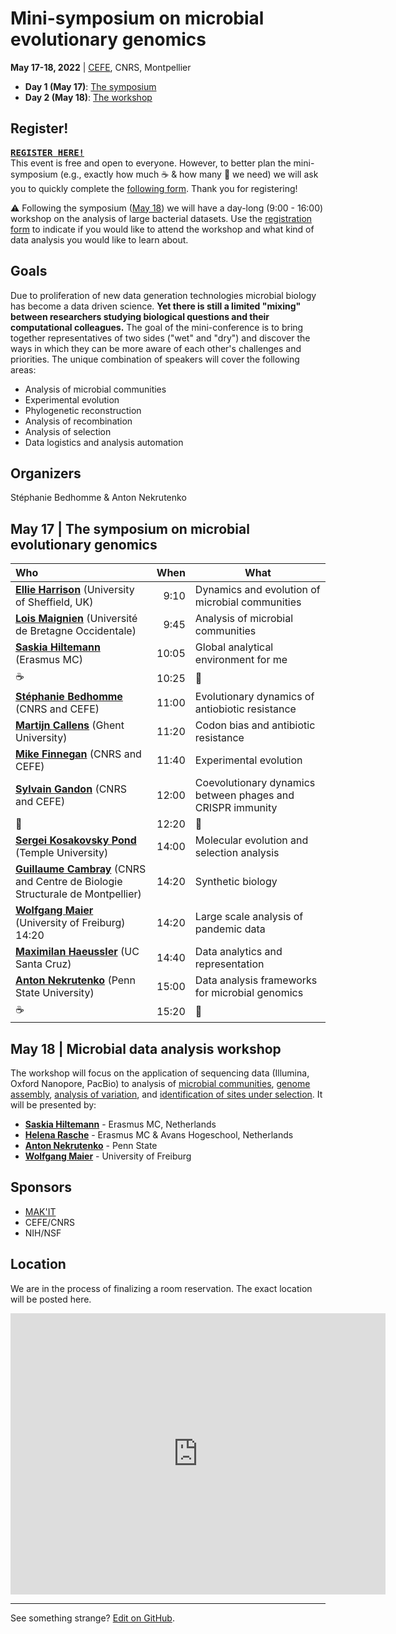 # Mini-symposium on microbial evolutionary genomics

**May 17-18, 2022** | [CEFE](https://www.cefe.cnrs.fr/fr/), CNRS, Montpellier

- **Day 1 (May 17)**: [The symposium](#May-17--The-symposium-on-microbial-evolutionary-genomics)
- **Day 2 (May 18)**: [The workshop](#May-18--Microbial-data-analysis-workshop)

## Register!


**<kbd>[REGISTER HERE!](https://forms.gle/WM3skmRYFheqyTw89)</kbd>**<br>
This event is free and open to everyone. However, to better plan the mini-symposium (e.g., exactly how much :coffee: & how many :croissant: we need) we will ask you to quickly complete the [following form](https://forms.gle/WM3skmRYFheqyTw89). Thank you for registering! 

:warning:
Following the symposium ([May 18]((#May-18--Microbial-data-analysis-workshop))) we will have a day-long (9:00 - 16:00) workshop on the analysis of large bacterial datasets. Use the [registration form]((https://forms.gle/WM3skmRYFheqyTw89)) to indicate if you would like to attend the workshop and what kind of data analysis you would like to learn about.


## Goals

Due to proliferation of new data generation technologies microbial biology has become a data driven science. **Yet there is still a limited "mixing" between researchers studying biological questions and their computational colleagues.** The goal of the mini-conference is to bring together representatives of two sides ("wet" and "dry") and discover the ways in which they can be more aware of each other's challenges and priorities. The unique combination of speakers will cover the following areas:

- Analysis of microbial communities
- Experimental evolution
- Phylogenetic reconstruction
- Analysis of recombination
- Analysis of selection
- Data logistics and analysis automation


## Organizers 

Stéphanie Bedhomme  & Anton Nekrutenko

## May 17 | The symposium on microbial evolutionary genomics

| Who | When | What |
|:-----|------:|------|
|[**Ellie Harrison**](https://www.sheffield.ac.uk/biosciences/people/academic-staff/ellie-harrison) (University of Sheffield, UK) | 9:10 | Dynamics and evolution of microbial communities |
| [**Lois Maignien**](http://pagesperso.univ-brest.fr/~maignien/contact.html) (Université de Bretagne Occidentale) | 9:45 | Analysis of microbial communities
| [**Saskia Hiltemann**](https://training.galaxyproject.org/hall-of-fame/shiltemann/) (Erasmus MC) | 10:05 | Global analytical environment for me |
| :coffee: | 10:25 | :croissant: |
| [**Stéphanie Bedhomme**](https://www.cefe.cnrs.fr/fr/recherche/ee/gee/800-c/2721-stephanie-bedhomme) (CNRS and CEFE) | 11:00 | Evolutionary dynamics of antiobiotic resistance |
| [**Martijn Callens**](https://www.ugent.be/bw/foodscience/en/research/faculty/matijn-callens.htm)  (Ghent University) | 11:20  | Codon bias and antibiotic resistance
| [**Mike Finnegan**](https://www.cefe.cnrs.fr/fr/recherche/ee/gee/803-doc/4043-michael-finnegan) (CNRS and CEFE) | 11:40 | Experimental evolution |
| [**Sylvain Gandon**](https://evolepid.cefe.cnrs.fr/people.php?name=gandon) (CNRS and CEFE) | 12:00 | Coevolutionary dynamics between phages and CRISPR immunity |
| :baguette_bread: | 12:20 | :cake: |
| [**Sergei Kosakovsky Pond**](https://igem.temple.edu/people/person/e266d9a5b7f043109baecc3c340491f6) (Temple University) | 14:00 | Molecular evolution and selection analysis |
| [**Guillaume Cambray**](http://www.cbs.cnrs.fr/index.php/fr/personnel?PERS=Guillaume%20Cambray) (CNRS and Centre de Biologie Structurale de Montpellier) | 14:20 | Synthetic biology |
| [**Wolfgang Maier**](https://github.com/wm75) (University of Freiburg) 14:20 | 14:20 | Large scale analysis of pandemic data |
| [**Maximilan Haeussler**](https://engineering.ucsc.edu/people/max) (UC Santa Cruz) | 14:40 | Data analytics and representation |
| [**Anton Nekrutenko**](https://nekrut.bx.psu.edu) (Penn State University) | 15:00 | Data analysis frameworks for microbial genomics |
| :coffee: | 15:20 | :croissant: |

## May 18 | Microbial data analysis workshop

The workshop will focus on the application of sequencing data (Illumina, Oxford Nanopore, PacBio) to analysis of [microbial communities](https://training.galaxyproject.org/training-material/topics/metagenomics/), [genome assembly](https://training.galaxyproject.org/training-material/search?query=assembly), [analysis of variation](https://training.galaxyproject.org/training-material/topics/variant-analysis/tutorials/sars-cov-2-variant-discovery/tutorial.html), and [identification of sites under selection](https://stevenweaver.github.io/hyphy-site/tutorials/current-release-tutorial/). It will be presented by:

- [**Saskia Hiltemann**](https://training.galaxyproject.org/hall-of-fame/shiltemann/) - Erasmus MC, Netherlands
- [**Helena Rasche**](https://training.galaxyproject.org/hall-of-fame/hexylena/) -  Erasmus MC & Avans Hogeschool, Netherlands
- [**Anton Nekrutenko**](https://nekrut.bx.psu.edu) - Penn State
- [**Wolfgang Maier**](https://github.com/wm75) - University of Freiburg

## Sponsors

- [MAK'IT](https://muse.edu.umontpellier.fr/en/muse-i-site/international/makit-home/)
- CEFE/CNRS
- NIH/NSF

## Location

We are in the process of finalizing a room reservation. The exact location will be posted here.

<iframe src="https://www.google.com/maps/embed?pb=!1m18!1m12!1m3!1d2888.597574975549!2d3.871250652132275!3d43.61491997902024!2m3!1f0!2f0!3f0!3m2!1i1024!2i768!4f13.1!3m3!1m2!1s0x12b6af067c067241%3A0xb66b83e8f6bed7ce!2s5%20Bd%20Henri%20IV%2C%2034090%20Montpellier!5e0!3m2!1sen!2sfr!4v1650355069040!5m2!1sen!2sfr" width="600" height="450" style="border:0;" allowfullscreen="" loading="lazy" referrerpolicy="no-referrer-when-downgrade"></iframe>

-----

See something strange? [Edit on GitHub](https://github.com/nekrut/msmg). 






